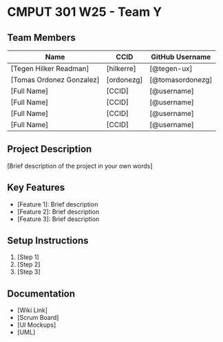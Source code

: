 # CMPUT 301 W25 - Team Y

## Team Members

| Name        | CCID   | GitHub Username |
| ----------- | ------ | --------------- |
| [Tegen Hilker Readman] | [hilkerre] | [@tegen-ux]     |
| [Tomas Ordonez Gonzalez] | [ordonezg] | [@tomasordonezg]     |
| [Full Name] | [CCID] | [@username]     |
| [Full Name] | [CCID] | [@username]     |
| [Full Name] | [CCID] | [@username]     |
| [Full Name] | [CCID] | [@username]     |

## Project Description

[Brief description of the project in your own words]

## Key Features

- [Feature 1]: Brief description
- [Feature 2]: Brief description
- [Feature 3]: Brief description

## Setup Instructions

1. [Step 1]
2. [Step 2]
3. [Step 3]

## Documentation

- [Wiki Link]
- [Scrum Board]
- [UI Mockups]
- [UML]
